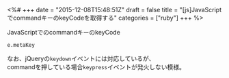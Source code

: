 <%#
+++
date = "2015-12-08T15:48:51Z"
draft = false
title = "[js]JavaScriptでcommandキーのkeyCodeを取得する"
categories = ["ruby"]
+++
%>


JavaScriptでのcommandキーのkeyCode
```
e.metaKey
```

なお、jQueryの`keydown`イベントには対応しているが、<br>
commandを押している場合`keypress`イベントが発火しない模様。
